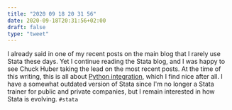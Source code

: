 ```yaml
---
title: "2020 09 18 20 31 56"
date: 2020-09-18T20:31:56+02:00
draft: false
type: "tweet"
---
```

I already said in one of my recent posts on the main blog that I rarely use Stata these days. Yet I continue reading the Stata blog, and I was happy to see Chuck Huber taking the lead on the most recent posts. At the time of this writing, this is all about [Python integration](https://blog.stata.com/2020/09/14/stata-python-integration-part-5-three-dimensional-surface-plots-of-marginal-predictions/), which I find nice after all. I have a somewhat outdated version of Stata since I'm no longer a Stata trainer for public and private companies, but I remain interested in how Stata is evolving. `#stata`
